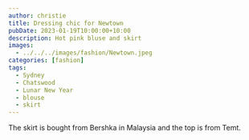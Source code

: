 ```yaml
---
author: christie
title: Dressing chic for Newtown
pubDate: 2023-01-19T10:00:00+10:00
description: Hot pink bluse and skirt
images:
  - ../../../images/fashion/Newtown.jpeg
categories: [fashion]
tags:
  - Sydney
  - Chatswood
  - Lunar New Year
  - blouse
  - skirt
---
```


The skirt is bought from Bershka in Malaysia and the top is from Temt.
